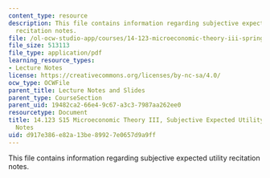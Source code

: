 ```yaml
---
content_type: resource
description: This file contains information regarding subjective expected utility
  recitation notes.
file: /ol-ocw-studio-app/courses/14-123-microeconomic-theory-iii-spring-2015/d917e386e82a13be89927e0657d9a9ff_MIT14_123S15_subjective.pdf
file_size: 513113
file_type: application/pdf
learning_resource_types:
- Lecture Notes
license: https://creativecommons.org/licenses/by-nc-sa/4.0/
ocw_type: OCWFile
parent_title: Lecture Notes and Slides
parent_type: CourseSection
parent_uid: 19482ca2-66e4-9c67-a3c3-7987aa262ee0
resourcetype: Document
title: 14.123 S15 Microeconomic Theory III, Subjective Expected Utility Recitation
  Notes
uid: d917e386-e82a-13be-8992-7e0657d9a9ff
---
```

This file contains information regarding subjective expected utility recitation notes.